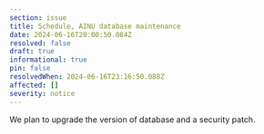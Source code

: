 ```yaml
---
section: issue
title: Schedule, AINU database maintenance
date: 2024-06-16T20:00:50.084Z
resolved: false
draft: true
informational: true
pin: false
resolvedWhen: 2024-06-16T23:16:50.088Z
affected: []
severity: notice
---
```

We plan to upgrade the version of database and a security patch.